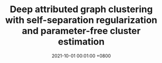 ---
title:          "Deep attributed graph clustering with self-separation regularization and parameter-free cluster estimation"
date:           2021-10-01 00:01:00 +0800
selected:       true
pub:            "Neural Networks"
pub_date:       "2021"


authors:
  - Junzhong Ji
  - Ye Liang
  - Minglong Lei#

links:
  Paper: https://www.sciencedirect.com/science/article/pii/S0893608021002756
  DOI: https://doi.org/10.1016/j.neunet.2021.07.012
---